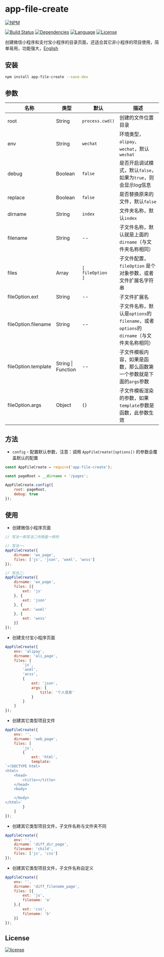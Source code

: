 # app-file-create
[![NPM][img-npm]][url-npm]

[![Build Status][img-travis]][url-travis]
[![Dependencies][img-david]][url-david]
[![Language][img-javascript]][url-github]
[![License][img-mit]][url-mit]

创建微信小程序和支付宝小程序的目录页面，还适合其它非小程序的项目使用，简单易用，功能强大，[English](./README-en.md)


## 安装

```bash
npm install app-file-create --save-dev
```


## 参数

名称 | 类型 | 默认 | 描述
--- | --- | --- | ---
root                 | String | `process.cwd()` | 创建的文件位置目录
env                  | String | `wechat` | 环境类型，`alipay`、`wechat`，默认`wechat`
debug                | Boolean | `false` | 是否开启调试模式，默认`false`，如果为`true`，则会显示log信息
replace              | Boolean | `false` | 是否替换原来的文件，默认`false`
dirname              | String | `index` | 文件夹名称，默认`index`
filename             | String | -- | 子文件名称，默认就是上面的`dirname`（与文件夹名称相同）
files                | Array | `[` <br>`fileOption`<br>`]` | 子文件配置，`fileOption` 是个对象参数，或者文件扩展名字符串
fileOption.ext       | String | -- | 子文件扩展名
fileOption.filename  | String | -- | 子文件名称，默认是`options`的`filename`，或者`options`的`dirname`（与文件夹名称相同）
fileOption.template  | String \| Function | -- | 子文件模板内容，如果是函数，那么函数第一个参数就是下面的`args`参数
fileOption.args      | Object | `{}` | 子文件模板渲染的参数，如果`template`参数是函数，此参数生效


## 方法

- `config` - 配置默认参数，注意：调用 `AppFileCreate([options])` 的参数会覆盖默认的配置

```javascript
const AppFileCreate = require('app-file-create');

const pageRoot = __dirname + '/pages';

AppFileCreate.config({
    root: pageRoot,
    debug: true
});
```


## 使用

- 创建微信小程序页面
```javascript
// 写法一和写法二作用是一样的

// 写法一:
AppFileCreate({
    dirname: 'wx_page',
    files: ['js', 'json', 'wxml', 'wxss']
});

// 写法二:
AppFileCreate({
    dirname: 'wx_page',
    files: [{
        ext: 'js'
    }, {
        ext: 'json'
    }, {
        ext: 'wxml'
    }, {
        ext: 'wxss'
    }]
});
```

- 创建支付宝小程序页面
```javascript
AppFileCreate({
    env: 'alipay',
    dirname: 'ali_page',
    files: [
        'js',
        'axml',
        'acss',
        {
            ext: 'json',
            args: {
                title: '个人信息'
            }
        }
    ]
});
```

- 创建其它类型项目文件
```javascript
AppFileCreate({
    env: '',
    dirname: 'web_page',
    files: [
        'js',
        {
            ext: 'html',
            template: 
`<!DOCTYPE html>
<html>
    <head>
        <title></title>
    </head>
    <body>

    </body>
</html>`
        }
    ]
});
```

- 创建其它类型项目文件，子文件名称与文件夹不同
```javascript
AppFileCreate({
    env: '',
    dirname: 'diff_dir_page',
    filename: 'child',
    files: ['js', 'css']
});
```

- 创建其它类型项目文件，子文件名称自定义
```javascript
AppFileCreate({
    env: '',
    dirname: 'diff_filename_page',
    files: [{
        ext: 'js',
        filename: 'a'
    },{
        ext: 'css',
        filename: 'b'
    }]
});
```


## License

[![license][img-mit]][url-mit]


[url-github]: https://github.com/ChanceYu/app-file-create
[url-npm]: https://www.npmjs.com/package/app-file-create
[url-travis]: https://travis-ci.org/ChanceYu/app-file-create
[url-david]: https://david-dm.org/ChanceYu/app-file-create
[url-mit]: https://opensource.org/licenses/mit-license.php

[img-npm]: https://nodei.co/npm/app-file-create.png?compact=true
[img-travis]: https://travis-ci.org/ChanceYu/app-file-create.svg?branch=master
[img-david]: https://david-dm.org/ChanceYu/app-file-create/status.svg
[img-javascript]: https://img.shields.io/badge/language-JavaScript-brightgreen.svg
[img-mit]: https://img.shields.io/badge/license-MIT-blue.svg